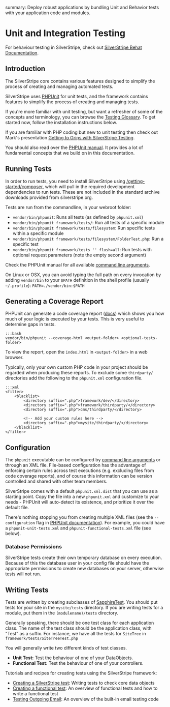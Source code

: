 summary: Deploy robust applications by bundling Unit and Behavior tests with your application code and modules.

# Unit and Integration Testing

For behaviour testing in SilverStripe, check out [SilverStripe Behat Documentation](https://github.com/silverstripe-labs/silverstripe-behat-extension/).

## Introduction

The SilverStripe core contains various features designed to simplify the process of creating and managing automated tests.

SilverStripe uses [PHPUnit](http://www.phpunit.de) for unit tests, and the framework contains features to simplify the
process of creating and managing tests.

If you're more familiar with unit testing, but want a refresher of some of the concepts and terminology, you can browse
the [Testing Glossary](testing_glossary). To get started now, follow the installation instructions below.

If you are familiar with PHP coding but new to unit testing then check out Mark's presentation [Getting to Grips with SilverStripe Testing](http://www.slideshare.net/maetl/getting-to-grips-with-silverstripe-testing).

You should also read over the [PHPUnit manual](http://www.phpunit.de/manual/current/en/). It provides a lot of
fundamental concepts that we build on in this documentation.

## Running Tests

In order to run tests, you need to install SilverStripe using [/getting-started/composer](Composer),
which will pull in the required development dependencies to run tests.
These are not included in the standard archive downloads provided from silverstripe.org.

Tests are run from the commandline, in your webroot folder:

 * `vendor/bin/phpunit`: Runs all tests (as defined by `phpunit.xml`)
 * `vendor/bin/phpunit framework/tests/`: Run all tests of a specific module
 * `vendor/bin/phpunit framework/tests/filesystem`: Run specific tests within a specific module
 * `vendor/bin/phpunit framework/tests/filesystem/FolderTest.php`: Run a specific test 
 * `vendor/bin/phpunit framework/tests '' flush=all`: Run tests with optional request parameters (note the empty second argument)

Check the PHPUnit manual for all available [command line arguments](http://www.phpunit.de/manual/current/en/textui.html).

On Linux or OSX, you can avoid typing the full path on every invocation by adding `vendor/bin` 
to your `$PATH` definition in the shell profile (usually `~/.profile`): `PATH=./vendor/bin:$PATH`

## Generating a Coverage Report

PHPUnit can generate a code coverage report ([docs](http://www.phpunit.de/manual/current/en/code-coverage-analysis.html))
which shows you how much of your logic is executed by your tests. This is very useful to determine gaps in tests.

	:::bash
	vendor/bin/phpunit --coverage-html <output-folder> <optional-tests-folder>

To view the report, open the `index.html` in `<output-folder>` in a web browser.

Typically, only your own custom PHP code in your project should be regarded when producing these reports. To exclude 
some `thirdparty/` directories add the following to the `phpunit.xml` configuration file.

	:::xml
	<filter>
		<blacklist>
			<directory suffix=".php">framework/dev/</directory>
			<directory suffix=".php">framework/thirdparty/</directory>
			<directory suffix=".php">cms/thirdparty/</directory>

			<!-- Add your custom rules here -->
			<directory suffix=".php">mysite/thirdparty/</directory>
		</blacklist>
	</filter>

## Configuration

The `phpunit` executable can be configured by [command line arguments](http://www.phpunit.de/manual/current/en/textui.html) 
or through an XML file. File-based configuration has
the advantage of enforcing certain rules across test executions (e.g. excluding files from code coverage reports), and
of course this information can be version controlled and shared with other team members.

SilverStripe comes with a default `phpunit.xml.dist` that you can use as a starting point. Copy the file into a new
`phpunit.xml` and customize to your needs - PHPUnit will auto-detect its existence, and prioritize it over the default
file.

There's nothing stopping you from creating multiple XML files (see the `--configuration` flag in
[PHPUnit documentation](http://www.phpunit.de/manual/current/en/textui.html)). For example, you could have a
`phpunit-unit-tests.xml` and `phpunit-functional-tests.xml` file (see below).

### Database Permissions

SilverStripe tests create their own temporary database on every execution. Because of this the database user in your config file
should have the appropriate permissions to create new databases on your server, otherwise tests will not run.

## Writing Tests

Tests are written by creating subclasses of [SapphireTest](api:SilverStripe\Dev\SapphireTest).  You should put tests for your site in the
`mysite/tests` directory.  If you are writing tests for a module, put them in the `(modulename)/tests` directory.

Generally speaking, there should be one test class for each application class.  The name of the test class should be the
application class, with "Test" as a suffix.  For instance, we have all the tests for `SiteTree` in
`framework/tests/SiteTreeTest.php`

You will generally write two different kinds of test classes.

*  **Unit Test:** Test the behaviour of one of your DataObjects.
*  **Functional Test:** Test the behaviour of one of your controllers.

Tutorials and recipes for creating tests using the SilverStripe framework:

* [Creating a SilverStripe test](how_tos/write_a_sapphiretest): Writing tests to check core data objects
* [Creating a functional test](how_tos/write_a_functionaltest): An overview of functional tests and how to write a functional test
* [Testing Outgoing Email](how_tos/testing_email): An overview of the built-in email testing code
